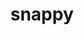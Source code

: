 ---
title: "snappy"
layout: cache
categories: [package, develop-2024-11-17]
meta: {"versions": ["1.2.1"], "compilers": ["apple-clang@=15.0.0", "cce@=15.0.1", "gcc@=10.3.0", "gcc@=11.1.0", "gcc@=11.4.0", "gcc@=12.4.0", "gcc@=7.3.1", "gcc@=9.4.0", "oneapi@=2024.1.0", "oneapi@=2024.2.1"], "oss": ["amzn2", "rhel8", "sle_hpc15", "ubuntu20.04", "ubuntu22.04", "ventura"], "platforms": ["darwin", "linux"], "targets": ["aarch64", "neoverse_n1", "neoverse_v1", "neoverse_v2", "ppc64le", "x86_64_v3", "x86_64_v4", "zen4"], "stacks": ["aws-isc", "aws-isc-aarch64", "aws-pcluster-neoverse_v1", "aws-pcluster-x86_64_v4", "data-vis-sdk", "developer-tools-darwin", "e4s", "e4s-cray-rhel", "e4s-cray-sles", "e4s-neoverse-v2", "e4s-neoverse_v1", "e4s-oneapi", "e4s-power", "e4s-rocm-external", "root"], "num_specs": 22, "num_specs_by_stack": {"root": 22, "developer-tools-darwin": 1, "aws-isc-aarch64": 2, "aws-pcluster-neoverse_v1": 2, "aws-pcluster-x86_64_v4": 4, "aws-isc": 1, "e4s-cray-rhel": 1, "e4s-cray-sles": 1, "e4s-power": 1, "data-vis-sdk": 2, "e4s-neoverse_v1": 2, "e4s-neoverse-v2": 1, "e4s-rocm-external": 1, "e4s": 2, "e4s-oneapi": 2}}
spec_details: [{"hash": "doxgxbt6gnnh6jghz4fyuobskpy5xldc", "compiler": "apple-clang@=15.0.0", "versions": ["1.2.1"], "os": "ventura", "platform": "darwin", "target": "aarch64", "variants": ["build_system=cmake", "build_type=Release", "generator=make", "~ipo", "+pic", "+shared"], "stacks": ["root", "developer-tools-darwin"], "size": "-", "tarball": "https://binaries.spack.io/develop-2024-11-17/build_cache/darwin-ventura-aarch64/apple-clang-15.0.0/snappy-1.2.1/darwin-ventura-aarch64-apple-clang-15.0.0-snappy-1.2.1-doxgxbt6gnnh6jghz4fyuobskpy5xldc.spack"}, {"hash": "eix4r73b4ls5qamsg3e2d27zy2vekq3h", "compiler": "gcc@=7.3.1", "versions": ["1.2.1"], "os": "amzn2", "platform": "linux", "target": "aarch64", "variants": ["build_system=cmake", "build_type=Release", "generator=make", "~ipo", "+pic", "+shared"], "stacks": ["aws-isc-aarch64", "root"], "size": "-", "tarball": "https://binaries.spack.io/develop-2024-11-17/build_cache/linux-amzn2-aarch64/gcc-7.3.1/snappy-1.2.1/linux-amzn2-aarch64-gcc-7.3.1-snappy-1.2.1-eix4r73b4ls5qamsg3e2d27zy2vekq3h.spack"}, {"hash": "oca47t77aodg6txhukard2axgvg5mbea", "compiler": "gcc@=12.4.0", "versions": ["1.2.1"], "os": "amzn2", "platform": "linux", "target": "neoverse_n1", "variants": ["build_system=cmake", "build_type=Release", "generator=make", "~ipo", "+pic", "+shared"], "stacks": ["aws-pcluster-neoverse_v1", "root"], "size": "-", "tarball": "https://binaries.spack.io/develop-2024-11-17/build_cache/linux-amzn2-neoverse_n1/gcc-12.4.0/snappy-1.2.1/linux-amzn2-neoverse_n1-gcc-12.4.0-snappy-1.2.1-oca47t77aodg6txhukard2axgvg5mbea.spack"}, {"hash": "5d74qyigjuhz5n75lfacvm4fix2dx7ha", "compiler": "gcc@=7.3.1", "versions": ["1.2.1"], "os": "amzn2", "platform": "linux", "target": "neoverse_n1", "variants": ["build_system=cmake", "build_type=Release", "generator=make", "~ipo", "+pic", "+shared"], "stacks": ["aws-isc-aarch64", "root"], "size": "-", "tarball": "https://binaries.spack.io/develop-2024-11-17/build_cache/linux-amzn2-neoverse_n1/gcc-7.3.1/snappy-1.2.1/linux-amzn2-neoverse_n1-gcc-7.3.1-snappy-1.2.1-5d74qyigjuhz5n75lfacvm4fix2dx7ha.spack"}, {"hash": "jsxbufbp4nmyanijp3ksxlmml37fl54g", "compiler": "gcc@=12.4.0", "versions": ["1.2.1"], "os": "amzn2", "platform": "linux", "target": "neoverse_v1", "variants": ["build_system=cmake", "build_type=Release", "generator=make", "~ipo", "+pic", "+shared"], "stacks": ["aws-pcluster-neoverse_v1", "root"], "size": "-", "tarball": "https://binaries.spack.io/develop-2024-11-17/build_cache/linux-amzn2-neoverse_v1/gcc-12.4.0/snappy-1.2.1/linux-amzn2-neoverse_v1-gcc-12.4.0-snappy-1.2.1-jsxbufbp4nmyanijp3ksxlmml37fl54g.spack"}, {"hash": "enpn5rvonkuu3ipazi3b3ipikqcqr5dd", "compiler": "gcc@=12.4.0", "versions": ["1.2.1"], "os": "amzn2", "platform": "linux", "target": "x86_64_v3", "variants": ["build_system=cmake", "build_type=Release", "generator=make", "~ipo", "+pic", "+shared"], "stacks": ["root", "aws-pcluster-x86_64_v4"], "size": "-", "tarball": "https://binaries.spack.io/develop-2024-11-17/build_cache/linux-amzn2-x86_64_v3/gcc-12.4.0/snappy-1.2.1/linux-amzn2-x86_64_v3-gcc-12.4.0-snappy-1.2.1-enpn5rvonkuu3ipazi3b3ipikqcqr5dd.spack"}, {"hash": "3inpiuhwzpfj2z5jhjlzgbgr3kukey5v", "compiler": "gcc@=7.3.1", "versions": ["1.2.1"], "os": "amzn2", "platform": "linux", "target": "x86_64_v3", "variants": ["build_system=cmake", "build_type=Release", "generator=make", "~ipo", "+pic", "+shared"], "stacks": ["root", "aws-isc"], "size": "-", "tarball": "https://binaries.spack.io/develop-2024-11-17/build_cache/linux-amzn2-x86_64_v3/gcc-7.3.1/snappy-1.2.1/linux-amzn2-x86_64_v3-gcc-7.3.1-snappy-1.2.1-3inpiuhwzpfj2z5jhjlzgbgr3kukey5v.spack"}, {"hash": "4hdugfartmcw253tmswdxx2iz6vumbel", "compiler": "oneapi@=2024.1.0", "versions": ["1.2.1"], "os": "amzn2", "platform": "linux", "target": "x86_64_v3", "variants": ["build_system=cmake", "build_type=Release", "generator=make", "~ipo", "+pic", "+shared"], "stacks": ["root", "aws-pcluster-x86_64_v4"], "size": "-", "tarball": "https://binaries.spack.io/develop-2024-11-17/build_cache/linux-amzn2-x86_64_v3/oneapi-2024.1.0/snappy-1.2.1/linux-amzn2-x86_64_v3-oneapi-2024.1.0-snappy-1.2.1-4hdugfartmcw253tmswdxx2iz6vumbel.spack"}, {"hash": "3ig5aaxeafkb7zcowdeyzl6355adxb6r", "compiler": "gcc@=12.4.0", "versions": ["1.2.1"], "os": "amzn2", "platform": "linux", "target": "x86_64_v4", "variants": ["build_system=cmake", "build_type=Release", "generator=make", "~ipo", "+pic", "+shared"], "stacks": ["root", "aws-pcluster-x86_64_v4"], "size": "-", "tarball": "https://binaries.spack.io/develop-2024-11-17/build_cache/linux-amzn2-x86_64_v4/gcc-12.4.0/snappy-1.2.1/linux-amzn2-x86_64_v4-gcc-12.4.0-snappy-1.2.1-3ig5aaxeafkb7zcowdeyzl6355adxb6r.spack"}, {"hash": "bunavxw6jn4aypsyvromeaqeaia7nrpw", "compiler": "oneapi@=2024.1.0", "versions": ["1.2.1"], "os": "amzn2", "platform": "linux", "target": "x86_64_v4", "variants": ["build_system=cmake", "build_type=Release", "generator=make", "~ipo", "+pic", "+shared"], "stacks": ["root", "aws-pcluster-x86_64_v4"], "size": "-", "tarball": "https://binaries.spack.io/develop-2024-11-17/build_cache/linux-amzn2-x86_64_v4/oneapi-2024.1.0/snappy-1.2.1/linux-amzn2-x86_64_v4-oneapi-2024.1.0-snappy-1.2.1-bunavxw6jn4aypsyvromeaqeaia7nrpw.spack"}, {"hash": "w5vttbd7zqebqfdnisss5nzymjpz4j4y", "compiler": "cce@=15.0.1", "versions": ["1.2.1"], "os": "rhel8", "platform": "linux", "target": "zen4", "variants": ["build_system=cmake", "build_type=Release", "generator=make", "~ipo", "+pic", "+shared"], "stacks": ["root", "e4s-cray-rhel"], "size": "-", "tarball": "https://binaries.spack.io/develop-2024-11-17/build_cache/linux-rhel8-zen4/cce-15.0.1/snappy-1.2.1/linux-rhel8-zen4-cce-15.0.1-snappy-1.2.1-w5vttbd7zqebqfdnisss5nzymjpz4j4y.spack"}, {"hash": "daajoed2z4bytwgvhwaohhirhxgndxd6", "compiler": "gcc@=10.3.0", "versions": ["1.2.1"], "os": "sle_hpc15", "platform": "linux", "target": "x86_64_v4", "variants": ["build_system=cmake", "build_type=Release", "generator=make", "~ipo", "+pic", "+shared"], "stacks": ["root", "e4s-cray-sles"], "size": "-", "tarball": "https://binaries.spack.io/develop-2024-11-17/build_cache/linux-sle_hpc15-x86_64_v4/gcc-10.3.0/snappy-1.2.1/linux-sle_hpc15-x86_64_v4-gcc-10.3.0-snappy-1.2.1-daajoed2z4bytwgvhwaohhirhxgndxd6.spack"}, {"hash": "zx7xtff4qscf7h6nqebtiziep6dxhxjb", "compiler": "gcc@=9.4.0", "versions": ["1.2.1"], "os": "ubuntu20.04", "platform": "linux", "target": "ppc64le", "variants": ["build_system=cmake", "build_type=Release", "generator=make", "~ipo", "+pic", "+shared"], "stacks": ["e4s-power", "root"], "size": "-", "tarball": "https://binaries.spack.io/develop-2024-11-17/build_cache/linux-ubuntu20.04-ppc64le/gcc-9.4.0/snappy-1.2.1/linux-ubuntu20.04-ppc64le-gcc-9.4.0-snappy-1.2.1-zx7xtff4qscf7h6nqebtiziep6dxhxjb.spack"}, {"hash": "emr3ynpu3ztkhr6s5vnj4jrydnursb2h", "compiler": "gcc@=11.1.0", "versions": ["1.2.1"], "os": "ubuntu20.04", "platform": "linux", "target": "x86_64_v3", "variants": ["build_system=cmake", "build_type=Release", "generator=make", "~ipo", "+pic", "+shared"], "stacks": ["root", "data-vis-sdk"], "size": "-", "tarball": "https://binaries.spack.io/develop-2024-11-17/build_cache/linux-ubuntu20.04-x86_64_v3/gcc-11.1.0/snappy-1.2.1/linux-ubuntu20.04-x86_64_v3-gcc-11.1.0-snappy-1.2.1-emr3ynpu3ztkhr6s5vnj4jrydnursb2h.spack"}, {"hash": "3yy3dgbnmouebhdl2qulfbhgirdu2mvq", "compiler": "gcc@=11.1.0", "versions": ["1.2.1"], "os": "ubuntu20.04", "platform": "linux", "target": "x86_64_v3", "variants": ["build_system=cmake", "build_type=Release", "generator=make", "~ipo", "+pic", "+shared"], "stacks": ["root", "data-vis-sdk"], "size": "-", "tarball": "https://binaries.spack.io/develop-2024-11-17/build_cache/linux-ubuntu20.04-x86_64_v3/gcc-11.1.0/snappy-1.2.1/linux-ubuntu20.04-x86_64_v3-gcc-11.1.0-snappy-1.2.1-3yy3dgbnmouebhdl2qulfbhgirdu2mvq.spack"}, {"hash": "n3os2xxpl5zsfajqpbmzel2mwhmtivmn", "compiler": "gcc@=11.4.0", "versions": ["1.2.1"], "os": "ubuntu22.04", "platform": "linux", "target": "neoverse_v1", "variants": ["build_system=cmake", "build_type=Release", "generator=make", "~ipo", "+pic", "+shared"], "stacks": ["root", "e4s-neoverse_v1"], "size": "-", "tarball": "https://binaries.spack.io/develop-2024-11-17/build_cache/linux-ubuntu22.04-neoverse_v1/gcc-11.4.0/snappy-1.2.1/linux-ubuntu22.04-neoverse_v1-gcc-11.4.0-snappy-1.2.1-n3os2xxpl5zsfajqpbmzel2mwhmtivmn.spack"}, {"hash": "dcieomicyz5elunr32n5gc5iwomvsych", "compiler": "gcc@=11.4.0", "versions": ["1.2.1"], "os": "ubuntu22.04", "platform": "linux", "target": "neoverse_v1", "variants": ["build_system=cmake", "build_type=Release", "generator=make", "~ipo", "+pic", "+shared"], "stacks": ["root", "e4s-neoverse_v1"], "size": "-", "tarball": "https://binaries.spack.io/develop-2024-11-17/build_cache/linux-ubuntu22.04-neoverse_v1/gcc-11.4.0/snappy-1.2.1/linux-ubuntu22.04-neoverse_v1-gcc-11.4.0-snappy-1.2.1-dcieomicyz5elunr32n5gc5iwomvsych.spack"}, {"hash": "3xw6xz2jctmfvarmtoof3u74bvngylbu", "compiler": "gcc@=11.4.0", "versions": ["1.2.1"], "os": "ubuntu22.04", "platform": "linux", "target": "neoverse_v2", "variants": ["build_system=cmake", "build_type=Release", "generator=make", "~ipo", "+pic", "+shared"], "stacks": ["root", "e4s-neoverse-v2"], "size": "-", "tarball": "https://binaries.spack.io/develop-2024-11-17/build_cache/linux-ubuntu22.04-neoverse_v2/gcc-11.4.0/snappy-1.2.1/linux-ubuntu22.04-neoverse_v2-gcc-11.4.0-snappy-1.2.1-3xw6xz2jctmfvarmtoof3u74bvngylbu.spack"}, {"hash": "2weczvivjguajfrkpbnv3t6negfjmkst", "compiler": "gcc@=11.4.0", "versions": ["1.2.1"], "os": "ubuntu22.04", "platform": "linux", "target": "x86_64_v3", "variants": ["build_system=cmake", "build_type=Release", "generator=make", "~ipo", "+pic", "+shared"], "stacks": ["root", "e4s-rocm-external", "e4s"], "size": "-", "tarball": "https://binaries.spack.io/develop-2024-11-17/build_cache/linux-ubuntu22.04-x86_64_v3/gcc-11.4.0/snappy-1.2.1/linux-ubuntu22.04-x86_64_v3-gcc-11.4.0-snappy-1.2.1-2weczvivjguajfrkpbnv3t6negfjmkst.spack"}, {"hash": "qrn3cwzgirmoizpu5gqpemaccj5q4ci2", "compiler": "gcc@=11.4.0", "versions": ["1.2.1"], "os": "ubuntu22.04", "platform": "linux", "target": "x86_64_v3", "variants": ["build_system=cmake", "build_type=Release", "generator=make", "~ipo", "+pic", "+shared"], "stacks": ["root", "e4s"], "size": "-", "tarball": "https://binaries.spack.io/develop-2024-11-17/build_cache/linux-ubuntu22.04-x86_64_v3/gcc-11.4.0/snappy-1.2.1/linux-ubuntu22.04-x86_64_v3-gcc-11.4.0-snappy-1.2.1-qrn3cwzgirmoizpu5gqpemaccj5q4ci2.spack"}, {"hash": "ojn3owwii4fjkc7g74rvffl7dwnkpfua", "compiler": "oneapi@=2024.2.1", "versions": ["1.2.1"], "os": "ubuntu22.04", "platform": "linux", "target": "x86_64_v3", "variants": ["build_system=cmake", "build_type=Release", "generator=make", "~ipo", "+pic", "+shared"], "stacks": ["root", "e4s-oneapi"], "size": "-", "tarball": "https://binaries.spack.io/develop-2024-11-17/build_cache/linux-ubuntu22.04-x86_64_v3/oneapi-2024.2.1/snappy-1.2.1/linux-ubuntu22.04-x86_64_v3-oneapi-2024.2.1-snappy-1.2.1-ojn3owwii4fjkc7g74rvffl7dwnkpfua.spack"}, {"hash": "5etmy4jrrmrs7bevztsm4cyku5ffpfre", "compiler": "oneapi@=2024.2.1", "versions": ["1.2.1"], "os": "ubuntu22.04", "platform": "linux", "target": "x86_64_v3", "variants": ["build_system=cmake", "build_type=Release", "generator=make", "~ipo", "+pic", "+shared"], "stacks": ["root", "e4s-oneapi"], "size": "-", "tarball": "https://binaries.spack.io/develop-2024-11-17/build_cache/linux-ubuntu22.04-x86_64_v3/oneapi-2024.2.1/snappy-1.2.1/linux-ubuntu22.04-x86_64_v3-oneapi-2024.2.1-snappy-1.2.1-5etmy4jrrmrs7bevztsm4cyku5ffpfre.spack"}]
---